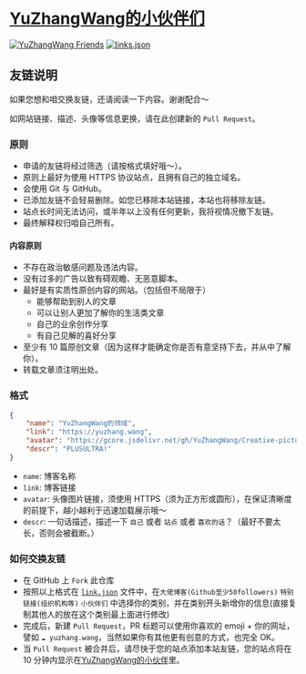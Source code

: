# [YuZhangWang的小伙伴们](https://www.yunyoujun.cn/links/)

[![YuZhangWang Friends](https://img.shields.io/badge/YuZhangWang-passing-success?style=for-the-badge&logo=github)](https://yuzhang.wang/link)
[![links.json](https://img.shields.io/badge/links.json-yellow?style=for-the-badge)](https://github.com/YuZhangWang/Blog-Friend-Link/blob/master/link.json)


## 友链说明

如果您想和咱交换友链，还请阅读一下内容。谢谢配合～

如网站链接、描述、头像等信息更换，请在此创建新的 `Pull Request`。

### 原则

- 申请的友链将经过筛选（请按格式填好哦～）。
- 原则上最好为使用 HTTPS 协议站点，且拥有自己的独立域名。
- 会使用 Git 与 GitHub。
- 已添加友链不会轻易删除。如您已移除本站链接，本站也将移除友链。
- 站点长时间无法访问，或半年以上没有任何更新，我将视情况撤下友链。
- 最终解释权归咱自己所有。

#### 内容原则

- 不存在政治敏感问题及违法内容。
- 没有过多的广告以致有碍观瞻、无恶意脚本。
- 最好是有实质性原创内容的网站。（包括但不局限于）
  - 能够帮助到别人的文章
  - 可以让别人更加了解你的生活类文章
  - 自己的业余创作分享
  - 有自己见解的喜好分享
- 至少有 10 篇原创文章（因为这样才能确定你是否有意坚持下去，并从中了解你）。
- 转载文章须注明出处。

### 格式
``` JSON
{
    "name": "YuZhangWang的领域",
    "link": "https://yuzhang.wang",
    "avatar": "https://gcore.jsdelivr.net/gh/YuZhangWang/Creative-pictures02@master/img/202210171416164.png",
    "descr": "PLUSULTRA!"
}
```

- `name`: 博客名称
- `link`: 博客链接
- `avatar`: 头像图片链接，须使用 HTTPS（须为正方形或圆形），在保证清晰度的前提下，越小越利于迅速加载展示哦～
- `descr`: 一句话描述，描述一下 `自己` 或者 `站点` 或者 `喜欢的话`？（最好不要太长，否则会被截断。）


### 如何交换友链

- 在 GitHub 上 `Fork` 此仓库
- 按照以上格式在 [`link.json`](./link.json) 文件中，在`大佬博客(Github至少50followers)`  `特别链接(组织机构等)` `小伙伴们` 中选择你的类别，并在类别开头新增你的信息(直接复制其他人的放在这个类别最上面进行修改)
- 完成后，新建 `Pull Request`，PR 标题可以使用你喜欢的 emoji + 你的网址，譬如 `☁️ yuzhang.wang`，当然如果你有其他更有创意的方式，也完全 OK。
- 当 `Pull Request` 被合并后，请尽快于您的站点添加本站友链，您的站点将在 10 分钟内显示在[YuZhangWang的小伙伴](https://yuzhang.wang/link/)里。
